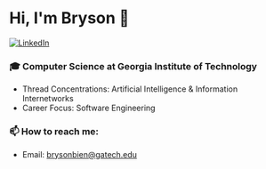 # Hi, I'm Bryson 👋

[![LinkedIn](https://img.shields.io/badge/LinkedIn-0077B5?style=for-the-badge&logo=linkedin&logoColor=white)](https://www.linkedin.com/in/brysonbien)

### 🎓 Computer Science at Georgia Institute of Technology
* Thread Concentrations: Artificial Intelligence & Information Internetworks
* Career Focus: Software Engineering

### 📫 How to reach me:
* Email: brysonbien@gatech.edu
